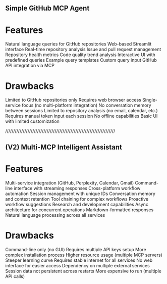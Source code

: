 ## Simple GitHub MCP Agent
# Features

Natural language queries for GitHub repositories
Web-based Streamlit interface
Real-time repository analysis
Issue and pull request management
Repository health metrics
Code quality trend analysis
Interactive UI with predefined queries
Example query templates
Custom query input
GitHub API integration via MCP

# Drawbacks

Limited to GitHub repositories only
Requires web browser access
Single-service focus (no multi-platform integration)
No conversation memory between sessions
Limited to repository analysis (no email, calendar, etc.)
Requires manual token input each session
No offline capabilities
Basic UI with limited customization

/////////////////////////////////////////////////////////////////////

## (V2) Multi-MCP Intelligent Assistant
# Features

Multi-service integration (GitHub, Perplexity, Calendar, Gmail)
Command-line interface with streaming responses
Cross-platform workflow automation
Session management with unique IDs
Conversation memory and context retention
Tool chaining for complex workflows
Proactive workflow suggestions
Research and development capabilities
Async architecture for concurrent operations
Markdown-formatted responses
Natural language processing across all services

 # Drawbacks

Command-line only (no GUI)
Requires multiple API keys setup
More complex installation process
Higher resource usage (multiple MCP servers)
Steeper learning curve
Requires stable internet for all services
No web interface for easier access
Dependency on multiple external services
Session data not persistent across restarts
More expensive to run (multiple API calls)
